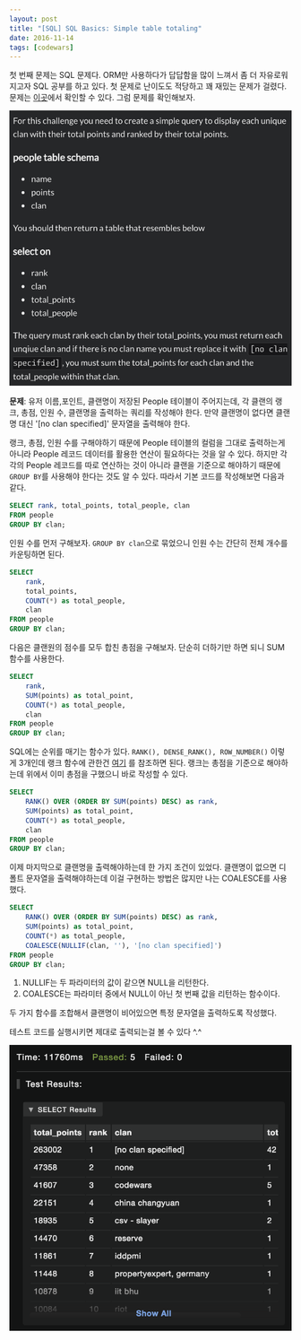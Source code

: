 ```yaml
---
layout: post
title: "[SQL] SQL Basics: Simple table totaling"
date: 2016-11-14
tags: [codewars]
---
```


첫 번째 문제는 SQL 문제다. ORM만 사용하다가 답답함을 많이 느껴서 좀 더 자유로워지고자 SQL 공부를 하고 있다.
첫 문제로 난이도도 적당하고 꽤 재밌는  문제가 걸렸다.
문제는 [이곳](https://www.codewars.com/kata/sql-basics-simple-table-totaling)에서 확인할 수 있다.
그럼 문제를 확인해보자.

![](/public/img/blog/codewars/1/1.png)


**문제**: 유저 이름,포인트, 클랜명이 저장된 People 테이블이 주어지는데,
각 클랜의 랭크, 총점, 인원 수, 클랜명을 출력하는 쿼리를 작성해야 한다.
만약 클랜명이 없다면 클랜명 대신 '[no clan specified]' 문자열을 출력해야 한다.

랭크, 총점, 인원 수를 구해야하기 때문에 People 테이블의 컬럼을 그대로 출력하는게 아니라
People 레코드 데이터를 활용한 연산이 필요하다는 것을 알 수 있다.
하지만 각각의 People 레코드를 따로 연산하는 것이 아니라 클랜을 기준으로 해야하기 때문에
`GROUP BY`를 사용해야 한다는 것도 알 수 있다.
따라서 기본 코드를 작성해보면 다음과 같다.

```sql
SELECT rank, total_points, total_people, clan
FROM people
GROUP BY clan;
```

인원 수를 먼저 구해보자. `GROUP BY clan`으로 묶었으니 인원 수는 간단히 전체 개수를 카운팅하면 된다.

```sql
SELECT 
	rank,
	total_points,
	COUNT(*) as total_people,
	clan
FROM people
GROUP BY clan;
```

다음은 클랜원의 점수를 모두 합친 총점을 구해보자. 단순히 더하기만 하면 되니 SUM 함수를 사용한다.

```sql
SELECT 
	rank,
	SUM(points) as total_point,
	COUNT(*) as total_people,
	clan
FROM people
GROUP BY clan;
```

SQL에는 순위를 매기는 함수가 있다. `RANK(), DENSE_RANK(), ROW_NUMBER()` 이렇게 3개인데
랭크 함수에 관한건 [여기](https://sites.google.com/site/smcgbu/home/gongbu-iyagi/rankdenserankrownumbersun-wileulbanhwanhaneunhamsu)
를 참조하면 된다.
랭크는 총점을 기준으로 해야하는데 위에서 이미 총점을 구했으니 바로 작성할 수 있다.

```sql
SELECT 
	RANK() OVER (ORDER BY SUM(points) DESC) as rank,
	SUM(points) as total_point,
	COUNT(*) as total_people,
	clan
FROM people
GROUP BY clan;
```

이제 마지막으로 클랜명을 출력해야하는데 한 가지 조건이 있었다.
클랜명이 없으면 디폴트 문자열을 출력해야하는데 이걸 구현하는 방법은 많지만 나는 COALESCE를 사용했다.

```sql
SELECT 
	RANK() OVER (ORDER BY SUM(points) DESC) as rank,
	SUM(points) as total_point,
	COUNT(*) as total_people,
	COALESCE(NULLIF(clan, ''), '[no clan specified]')
FROM people
GROUP BY clan;
```

1. NULLIF는 두 파라미터의 값이 같으면 NULL을 리턴한다.
2. COALESCE는 파라미터 중에서 NULL이 아닌 첫 번째 값을 리턴하는 함수이다.

두 가지 함수를 조합해서 클랜명이 비어있으면 특정 문자열을 출력하도록 작성했다.

테스트 코드를 실행시키면 제대로 출력되는걸 볼 수 있다 ^.^

![](/public/img/blog/codewars/1/2.png)
